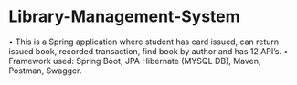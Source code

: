# Library-Management-System
•	This is a Spring application where student has card issued, can return issued book, recorded transaction, find book by author and has 12 API’s.
•	Framework used: Spring Boot, JPA Hibernate (MYSQL DB), Maven, Postman, Swagger.

